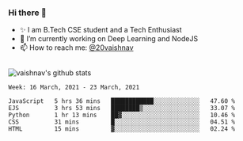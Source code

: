 ### Hi there 👋

<!--
**vaishnav-197/vaishnav-197** is a ✨ _special_ ✨ repository because its `README.md` (this file) appears on your GitHub profile.

Here are some ideas to get you started:
-->

- ✨ I am B.Tech CSE student and a Tech Enthusiast
- 🔭 I’m currently working on Deep Learning and NodeJS
- 📫 How to reach me: [@20vaishnav](https://twitter.com/20vaishnav)


<img src="https://github.com/vaishnav-197/vaishnav-197/blob/main/images/stat.svg" alt=""/>


![vaishnav's github stats](https://github-readme-stats.vercel.app/api?username=vaishnav-197&show_icons=true&theme=dark&count_private=true)


<!--START_SECTION:waka-->
```text
Week: 16 March, 2021 - 23 March, 2021

JavaScript   5 hrs 36 mins   ████████████░░░░░░░░░░░░░   47.60 % 
EJS          3 hrs 53 mins   ████████▒░░░░░░░░░░░░░░░░   33.07 % 
Python       1 hr 13 mins    ██▓░░░░░░░░░░░░░░░░░░░░░░   10.46 % 
CSS          31 mins         █░░░░░░░░░░░░░░░░░░░░░░░░   04.51 % 
HTML         15 mins         ▓░░░░░░░░░░░░░░░░░░░░░░░░   02.24 % 
```
<!--END_SECTION:waka-->
